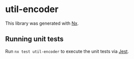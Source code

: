 # util-encoder

This library was generated with [Nx](https://nx.dev).

## Running unit tests

Run `nx test util-encoder` to execute the unit tests via [Jest](https://jestjs.io).
